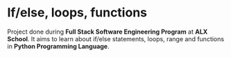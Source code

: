 # If/else, loops, functions
Project done during **Full Stack Software Engineering Program** at **ALX School**. It aims to learn about if/else statements, loops, range and functions in **Python Programming Language**.

